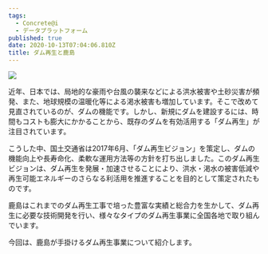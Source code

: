 ```yaml
---
tags:
  - Concrete@i
  - データプラットフォーム
published: true
date: 2020-10-13T07:04:06.810Z
title: ダム再生と鹿島
---
```

![](public\static\4a9773549091c227cd2eb82ccd9c5e3a/iidadam.png)

<!--StartFragment-->

近年、日本では、局地的な豪雨や台風の襲来などによる洪水被害や土砂災害が頻発、また、地球規模の温暖化等による渇水被害も増加しています。そこで改めて見直されているのが、ダムの機能です。しかし、新規にダムを建設するには、時間もコストも膨大にかかることから、既存のダムを有効活用する「ダム再生」が注目されています。

こうした中、国土交通省は2017年6月、「ダム再生ビジョン」を策定し、ダムの機能向上や長寿命化、柔軟な運用方法等の方針を打ち出しました。このダム再生ビジョンは、ダム再生を発展・加速させることにより、洪水・渇水の被害低減や再生可能エネルギーのさらなる利活用を推進することを目的として策定されたものです。

鹿島はこれまでのダム再生工事で培った豊富な実績と総合力を生かして、ダム再生に必要な技術開発を行い、様々なタイプのダム再生事業に全国各地で取り組んでいます。

今回は、鹿島が手掛けるダム再生事業について紹介します。

<!--EndFragment-->

